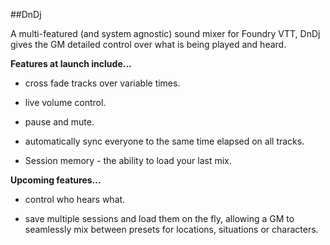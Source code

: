 ##DnDj

A  multi-featured (and system agnostic) sound mixer for Foundry VTT, DnDj gives the GM detailed control over what is being played and heard.

**Features at launch include...**

- cross fade tracks over variable times. 

- live volume control.

- pause and mute.

- automatically sync everyone to the same time elapsed on all tracks. 

- Session memory - the ability to load your last mix.

**Upcoming features...**

- control who hears what. 

- save multiple sessions and load them on the fly, allowing a GM to seamlessly mix between presets for locations, situations or characters.  
